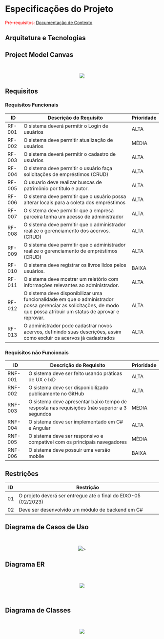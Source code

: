 # Especificações do Projeto

<span style="color:red">Pré-requisitos: <a href="1-Documentação de Contexto.md"> Documentação de Contexto</a></span>

## Arquitetura e Tecnologias

## Project Model Canvas

</br>
<p align="center">
<img src=https://raw.githubusercontent.com/ICEI-PUC-Minas-PMV-ADS/pmv-ads-2023-2-e5-proj-empext-t1-pmv-ads-2023-2-e5-projgestaobiblioteca/main/docs/img/ProjetoGestaoBibliotecaCorporativaCanvas.png>
</br>

## Requisitos

### Requisitos Funcionais

|ID    | Descrição do Requisito  | Prioridade |
|------|-----------------------------------------|----|
|RF-001| O sistema deverá permitir o Login de usuários | ALTA | 
|RF-002| O sistema deve permitir atualização de usuários | MÉDIA |
|RF-003| O sistema deverá permitir o cadastro de usuários  | ALTA |
|RF-004| O sistema deve permitir o usuário faça solicitações de empréstimos (CRUD) | ALTA |
|RF-005|  O usuario deve realizar buscas de patrimônio por titulo e autor.    | ALTA |
|RF-006|  O sistema deve permitir que o usuário possa alterar locais para a coleta dos empréstimos | ALTA |
|RF-007| O sistema deve permitir que a empresa parceira tenha um acesso de administrador | ALTA |
|RF-008|O sistema deve permitir que o administrador realize o gerenciamento dos acervos. (CRUD) | ALTA |
|RF-009|O sistema deve permitir que o administrador realize o gerenciamento de empréstimos (CRUD)   | ALTA |
|RF-010| O sistema deve registrar os livros lidos pelos usuários.| BAIXA |
|RF-011| O sistema deve mostrar um relatório com informações relevantes ao administrador.  | ALTA |
|RF-012| O sistema deve disponibilizar uma funcionalidade em que o administrador possa gerenciar as solicitações, de modo que possa atribuir um status de aprovar e reprovar.  | ALTA |
|RF-013| O administrador pode cadastrar novos acervos, definindo suas descrições, assim como excluir os acervos já cadastrados | ALTA |


### Requisitos não Funcionais

|ID     | Descrição do Requisito  |Prioridade |
|-------|-------------------------|----|
|RNF-001| O sistema deve ser feito usando práticas de UX e IxD | ALTA | 
|RNF-002| O sistema deve ser disponibilizado publicamente no GitHub |  ALTA | 
|RNF-003| O sistema deve apresentar baixo tempo de resposta nas requisições (não superior a 3 segundos |  MÉDIA | 
|RNF-004| O sistema deve ser implementado em C# e Angular |  ALTA | 
|RNF-005| O sistema deve ser responsivo e compatível com os principais navegadores |  MÉDIA | 
|RNF-006| O sistema deve possuir uma versão mobile |  BAIXA | 

## Restrições

|ID| Restrição                                             |
|--|-------------------------------------------------------|
|01|O projeto deverá ser entregue até o final do EIXO-05 (02/2023) |
|02| Deve ser desenvolvido um módulo de backend em C#        |


## Diagrama de Casos de Uso

</br>
<p align="center">
<img src=https://raw.githubusercontent.com/ICEI-PUC-Minas-PMV-ADS/pmv-ads-2023-2-e5-proj-empext-t1-pmv-ads-2023-2-e5-projgestaobiblioteca/main/docs/img/Diagramadecasodeuso.rasc.png>>
</br>

## Diagrama ER

</br>
<p align="center">
<img src=https://github.com/ICEI-PUC-Minas-PMV-ADS/pmv-ads-2023-2-e5-proj-empext-t1-pmv-ads-2023-2-e5-projgestaobiblioteca/blob/main/docs/img/Bibliotecabd.png>
</p>
</br>

## Diagrama de Classes

</br>
<p align="center">
<img src=https://github.com/ICEI-PUC-Minas-PMV-ADS/pmv-ads-2023-2-e5-proj-empext-t1-pmv-ads-2023-2-e5-projgestaobiblioteca/blob/main/docs/img/DiagramClass.png>
</p>
</br>
